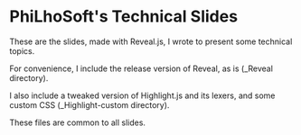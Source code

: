 # PhiLhoSoft's Technical Slides

These are the slides, made with Reveal.js, I wrote to present some technical topics.

For convenience, I include the release version of Reveal, as is (_Reveal directory).

I also include a tweaked version of Highlight.js and its lexers, and some custom CSS (_Highlight-custom directory).

These files are common to all slides.
